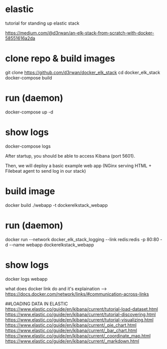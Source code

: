 # elastic
tutorial for standing up elastic stack 

https://medium.com/@d3rwan/an-elk-stack-from-scratch-with-docker-58551616a2da


# clone repo & build images
git clone https://github.com/d3rwan/docker_elk_stack
cd docker_elk_stack
docker-compose build
# run (daemon)
docker-compose up -d
# show logs
docker-compose logs

After startup, you should be able to access Kibana (port 5601).

Then, we will deploy a basic example web app (NGinx serving HTML + Filebeat agent to send log in our stack)

# build image
docker build ./webapp -t dockerelkstack_webapp
# run (daemon)
docker run --network docker_elk_stack_logging --link redis:redis -p 80:80 -d --name webapp dockerelkstack_webapp

# show logs
docker logs webapp

what does docker link do and it's explaination --> 
https://docs.docker.com/network/links/#communication-across-links


##LOADING DATA IN ELASTIC
https://www.elastic.co/guide/en/kibana/current/tutorial-load-dataset.html
https://www.elastic.co/guide/en/kibana/current/tutorial-discovering.html
https://www.elastic.co/guide/en/kibana/current/tutorial-visualizing.html
https://www.elastic.co/guide/en/kibana/current/_pie_chart.html
https://www.elastic.co/guide/en/kibana/current/_bar_chart.html
https://www.elastic.co/guide/en/kibana/current/_coordinate_map.html
https://www.elastic.co/guide/en/kibana/current/_markdown.html
